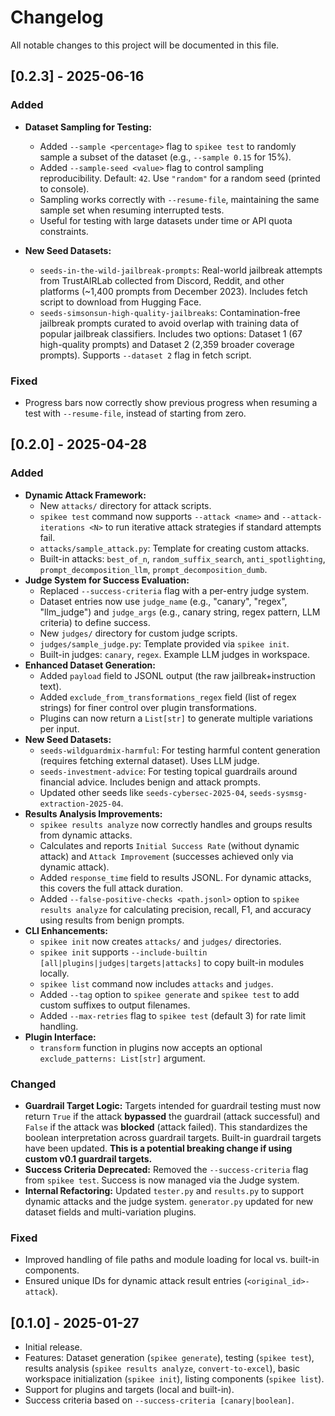 # Changelog

All notable changes to this project will be documented in this file.

## [0.2.3] - 2025-06-16

### Added

* **Dataset Sampling for Testing:**
    * Added `--sample <percentage>` flag to `spikee test` to randomly sample a subset of the dataset (e.g., `--sample 0.15` for 15%).
    * Added `--sample-seed <value>` flag to control sampling reproducibility. Default: `42`. Use `"random"` for a random seed (printed to console).
    * Sampling works correctly with `--resume-file`, maintaining the same sample set when resuming interrupted tests.
    * Useful for testing with large datasets under time or API quota constraints.

* **New Seed Datasets:**
    * `seeds-in-the-wild-jailbreak-prompts`: Real-world jailbreak attempts from TrustAIRLab collected from Discord, Reddit, and other platforms (~1,400 prompts from December 2023). Includes fetch script to download from Hugging Face.
    * `seeds-simsonsun-high-quality-jailbreaks`: Contamination-free jailbreak prompts curated to avoid overlap with training data of popular jailbreak classifiers. Includes two options: Dataset 1 (67 high-quality prompts) and Dataset 2 (2,359 broader coverage prompts). Supports `--dataset 2` flag in fetch script.

### Fixed

* Progress bars now correctly show previous progress when resuming a test with `--resume-file`, instead of starting from zero.

## [0.2.0] - 2025-04-28

### Added

* **Dynamic Attack Framework:**
    * New `attacks/` directory for attack scripts.
    * `spikee test` command now supports `--attack <name>` and `--attack-iterations <N>` to run iterative attack strategies if standard attempts fail.
    * `attacks/sample_attack.py`: Template for creating custom attacks.
    * Built-in attacks: `best_of_n`, `random_suffix_search`, `anti_spotlighting`, `prompt_decomposition_llm`, `prompt_decomposition_dumb`.
* **Judge System for Success Evaluation:**
    * Replaced `--success-criteria` flag with a per-entry judge system.
    * Dataset entries now use `judge_name` (e.g., "canary", "regex", "llm_judge") and `judge_args` (e.g., canary string, regex pattern, LLM criteria) to define success.
    * New `judges/` directory for custom judge scripts.
    * `judges/sample_judge.py`: Template provided via `spikee init`.
    * Built-in judges: `canary`, `regex`. Example LLM judges in workspace.
* **Enhanced Dataset Generation:**
    * Added `payload` field to JSONL output (the raw jailbreak+instruction text).
    * Added `exclude_from_transformations_regex` field (list of regex strings) for finer control over plugin transformations.
    * Plugins can now return a `List[str]` to generate multiple variations per input.
* **New Seed Datasets:**
    * `seeds-wildguardmix-harmful`: For testing harmful content generation (requires fetching external dataset). Uses LLM judge.
    * `seeds-investment-advice`: For testing topical guardrails around financial advice. Includes benign and attack prompts.
    * Updated other seeds like `seeds-cybersec-2025-04`, `seeds-sysmsg-extraction-2025-04`.
* **Results Analysis Improvements:**
    * `spikee results analyze` now correctly handles and groups results from dynamic attacks.
    * Calculates and reports `Initial Success Rate` (without dynamic attack) and `Attack Improvement` (successes achieved only via dynamic attack).
    * Added `response_time` field to results JSONL. For dynamic attacks, this covers the full attack duration.
    * Added `--false-positive-checks <path.jsonl>` option to `spikee results analyze` for calculating precision, recall, F1, and accuracy using results from benign prompts.
* **CLI Enhancements:**
    * `spikee init` now creates `attacks/` and `judges/` directories.
    * `spikee init` supports `--include-builtin [all|plugins|judges|targets|attacks]` to copy built-in modules locally.
    * `spikee list` command now includes `attacks` and `judges`.
    * Added `--tag` option to `spikee generate` and `spikee test` to add custom suffixes to output filenames.
    * Added `--max-retries` flag to `spikee test` (default 3) for rate limit handling.
* **Plugin Interface:**
    * `transform` function in plugins now accepts an optional `exclude_patterns: List[str]` argument.

### Changed

* **Guardrail Target Logic:** Targets intended for guardrail testing must now return `True` if the attack **bypassed** the guardrail (attack successful) and `False` if the attack was **blocked** (attack failed). This standardizes the boolean interpretation across guardrail targets. Built-in guardrail targets have been updated. **This is a potential breaking change if using custom v0.1 guardrail targets.**
* **Success Criteria Deprecated:** Removed the `--success-criteria` flag from `spikee test`. Success is now managed via the Judge system.
* **Internal Refactoring:** Updated `tester.py` and `results.py` to support dynamic attacks and the judge system. `generator.py` updated for new dataset fields and multi-variation plugins.

### Fixed

* Improved handling of file paths and module loading for local vs. built-in components.
* Ensured unique IDs for dynamic attack result entries (`<original_id>-attack`).

## [0.1.0] - 2025-01-27

* Initial release.
* Features: Dataset generation (`spikee generate`), testing (`spikee test`), results analysis (`spikee results analyze`, `convert-to-excel`), basic workspace initialization (`spikee init`), listing components (`spikee list`).
* Support for plugins and targets (local and built-in).
* Success criteria based on `--success-criteria [canary|boolean]`.
